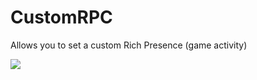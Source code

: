 # CustomRPC

Allows you to set a custom Rich Presence (game activity)

![](https://github.com/user-attachments/assets/c924466f-ded3-4661-a360-24ca384741f5)
